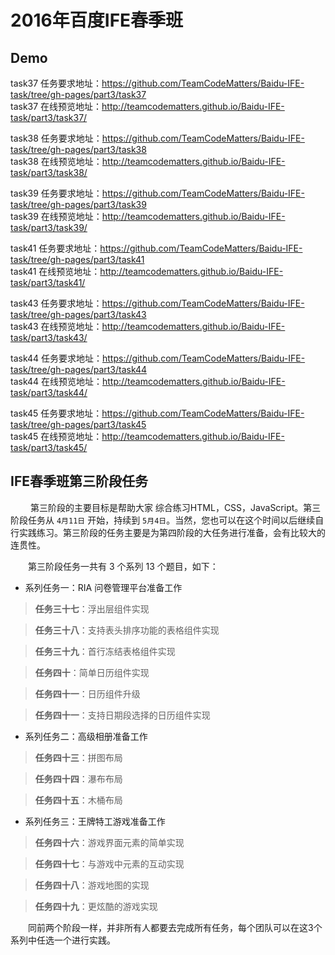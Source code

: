 # 2016年百度IFE春季班
## Demo 
task37 任务要求地址：<https://github.com/TeamCodeMatters/Baidu-IFE-task/tree/gh-pages/part3/task37><br>
task37 在线预览地址：<http://teamcodematters.github.io/Baidu-IFE-task/part3/task37/>

task38 任务要求地址：<https://github.com/TeamCodeMatters/Baidu-IFE-task/tree/gh-pages/part3/task38><br>
task38 在线预览地址：<http://teamcodematters.github.io/Baidu-IFE-task/part3/task38/>

task39 任务要求地址：<https://github.com/TeamCodeMatters/Baidu-IFE-task/tree/gh-pages/part3/task39><br>
task39 在线预览地址：<http://teamcodematters.github.io/Baidu-IFE-task/part3/task39/>

task41 任务要求地址：<https://github.com/TeamCodeMatters/Baidu-IFE-task/tree/gh-pages/part3/task41><br>
task41 在线预览地址：<http://teamcodematters.github.io/Baidu-IFE-task/part3/task41/>

task43 任务要求地址：<https://github.com/TeamCodeMatters/Baidu-IFE-task/tree/gh-pages/part3/task43><br>
task43 在线预览地址：<http://teamcodematters.github.io/Baidu-IFE-task/part3/task43/>

task44 任务要求地址：<https://github.com/TeamCodeMatters/Baidu-IFE-task/tree/gh-pages/part3/task44><br>
task44 在线预览地址：<http://teamcodematters.github.io/Baidu-IFE-task/part3/task44/>

task45 任务要求地址：<https://github.com/TeamCodeMatters/Baidu-IFE-task/tree/gh-pages/part3/task45><br>
task45 在线预览地址：<http://teamcodematters.github.io/Baidu-IFE-task/part3/task45/>
## IFE春季班第三阶段任务

　　 第三阶段的主要目标是帮助大家 综合练习HTML，CSS，JavaScript。第三阶段任务从 `4月11日` 开始，持续到 `5月4日`。当然，您也可以在这个时间以后继续自行实践练习。第三阶段的任务主要是为第四阶段的大任务进行准备，会有比较大的连贯性。

　　第三阶段任务一共有 3 个系列 13 个题目，如下：
* 系列任务一：RIA 问卷管理平台准备工作

> **任务三十七**：浮出层组件实现

> **任务三十八**：支持表头排序功能的表格组件实现

> **任务三十九**：首行冻结表格组件实现

> **任务四十**：简单日历组件实现

> **任务四十一**：日历组件升级

> **任务四十一**：支持日期段选择的日历组件实现
　
* 系列任务二：高级相册准备工作

> **任务四十三**：拼图布局

> **任务四十四**：瀑布布局

> **任务四十五**：木桶布局

* 系列任务三：王牌特工游戏准备工作

> **任务四十六**：游戏界面元素的简单实现

> **任务四十七**：与游戏中元素的互动实现

> **任务四十八**：游戏地图的实现

> **任务四十九**：更炫酷的游戏实现


　　同前两个阶段一样，并非所有人都要去完成所有任务，每个团队可以在这3个系列中任选一个进行实践。

